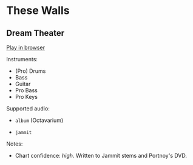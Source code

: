 # These Walls

## Dream Theater


[Play in browser](http://pages.cs.wisc.edu/~tolly/customs/dream-theater/these-walls)

Instruments:

  * (Pro) Drums
  * Bass
  * Guitar
  * Pro Bass
  * Pro Keys

Supported audio:

  * `album` (Octavarium)

  * `jammit`

Notes:

  * Chart confidence: *high*. Written to Jammit stems and Portnoy's DVD.

